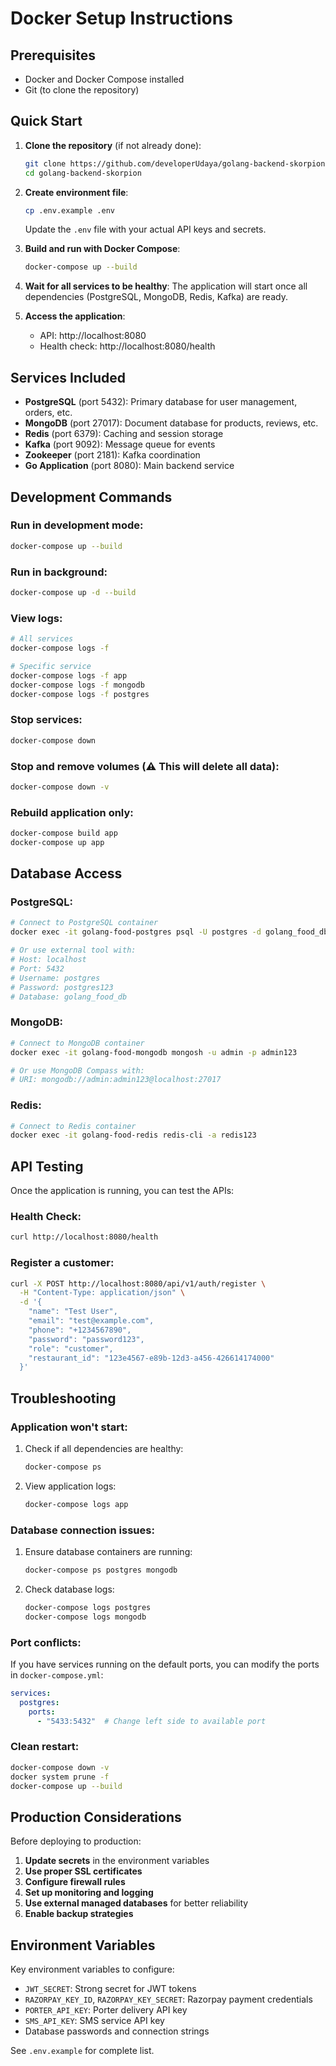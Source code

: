 # Docker Setup Instructions

## Prerequisites

- Docker and Docker Compose installed
- Git (to clone the repository)

## Quick Start

1. **Clone the repository** (if not already done):
   ```bash
   git clone https://github.com/developerUdaya/golang-backend-skorpion.git
   cd golang-backend-skorpion
   ```

2. **Create environment file**:
   ```bash
   cp .env.example .env
   ```
   
   Update the `.env` file with your actual API keys and secrets.

3. **Build and run with Docker Compose**:
   ```bash
   docker-compose up --build
   ```

4. **Wait for all services to be healthy**:
   The application will start once all dependencies (PostgreSQL, MongoDB, Redis, Kafka) are ready.

5. **Access the application**:
   - API: http://localhost:8080
   - Health check: http://localhost:8080/health

## Services Included

- **PostgreSQL** (port 5432): Primary database for user management, orders, etc.
- **MongoDB** (port 27017): Document database for products, reviews, etc.  
- **Redis** (port 6379): Caching and session storage
- **Kafka** (port 9092): Message queue for events
- **Zookeeper** (port 2181): Kafka coordination
- **Go Application** (port 8080): Main backend service

## Development Commands

### Run in development mode:
```bash
docker-compose up --build
```

### Run in background:
```bash
docker-compose up -d --build
```

### View logs:
```bash
# All services
docker-compose logs -f

# Specific service
docker-compose logs -f app
docker-compose logs -f mongodb
docker-compose logs -f postgres
```

### Stop services:
```bash
docker-compose down
```

### Stop and remove volumes (⚠️ This will delete all data):
```bash
docker-compose down -v
```

### Rebuild application only:
```bash
docker-compose build app
docker-compose up app
```

## Database Access

### PostgreSQL:
```bash
# Connect to PostgreSQL container
docker exec -it golang-food-postgres psql -U postgres -d golang_food_db

# Or use external tool with:
# Host: localhost
# Port: 5432
# Username: postgres
# Password: postgres123
# Database: golang_food_db
```

### MongoDB:
```bash
# Connect to MongoDB container
docker exec -it golang-food-mongodb mongosh -u admin -p admin123

# Or use MongoDB Compass with:
# URI: mongodb://admin:admin123@localhost:27017
```

### Redis:
```bash
# Connect to Redis container
docker exec -it golang-food-redis redis-cli -a redis123
```

## API Testing

Once the application is running, you can test the APIs:

### Health Check:
```bash
curl http://localhost:8080/health
```

### Register a customer:
```bash
curl -X POST http://localhost:8080/api/v1/auth/register \
  -H "Content-Type: application/json" \
  -d '{
    "name": "Test User",
    "email": "test@example.com",
    "phone": "+1234567890", 
    "password": "password123",
    "role": "customer",
    "restaurant_id": "123e4567-e89b-12d3-a456-426614174000"
  }'
```

## Troubleshooting

### Application won't start:
1. Check if all dependencies are healthy:
   ```bash
   docker-compose ps
   ```

2. View application logs:
   ```bash
   docker-compose logs app
   ```

### Database connection issues:
1. Ensure database containers are running:
   ```bash
   docker-compose ps postgres mongodb
   ```

2. Check database logs:
   ```bash
   docker-compose logs postgres
   docker-compose logs mongodb
   ```

### Port conflicts:
If you have services running on the default ports, you can modify the ports in `docker-compose.yml`:
```yaml
services:
  postgres:
    ports:
      - "5433:5432"  # Change left side to available port
```

### Clean restart:
```bash
docker-compose down -v
docker system prune -f
docker-compose up --build
```

## Production Considerations

Before deploying to production:

1. **Update secrets** in the environment variables
2. **Use proper SSL certificates**
3. **Configure firewall rules**
4. **Set up monitoring and logging**
5. **Use external managed databases** for better reliability
6. **Enable backup strategies**

## Environment Variables

Key environment variables to configure:

- `JWT_SECRET`: Strong secret for JWT tokens
- `RAZORPAY_KEY_ID`, `RAZORPAY_KEY_SECRET`: Razorpay payment credentials  
- `PORTER_API_KEY`: Porter delivery API key
- `SMS_API_KEY`: SMS service API key
- Database passwords and connection strings

See `.env.example` for complete list.